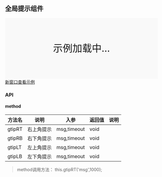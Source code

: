 ## 全局提示组件

<div style="position:relative" id="mx_1">
    <iframe src="https://thx.github.io/magix-gallery/?#!/mx-gtip/index?inline=true&id=mx_1" frameborder="no" style="width:100%;height:200px;" scrolling="no"></iframe>
    <div style="position:absolute;width:100%;height:200px;background-color:#f9f9f9;text-align:center;line-height:200px;font-size:32px;top:0;right:0;left:0;bottom:0">示例加载中...</div>
</div>
<a href="https://thx.github.io/magix-gallery/#!/mx-gtip/index" target="_blank">新窗口查看示例</a>

### API
#### method

| 方法名 | 说明 | 入参 | 返回值 | 说明 |
| -------- | -------- | -------- | -------- | -------- |
| gtipRT | 右上角提示 | msg,timeout | void | &nbsp; |
| gtipRB | 右下角提示 | msg,timeout | void | &nbsp; |
| gtipLT | 左上角提示 | msg,timeout | void | &nbsp; |
| gtipLB | 左下角提示 | msg,timeout | void | &nbsp; |

> method调用方法： this.gtipRT('msg',1000);

